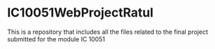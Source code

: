 # IC10051WebProjectRatul
This is a repository that includes all the files related to the final project submitted for the module IC 10051
